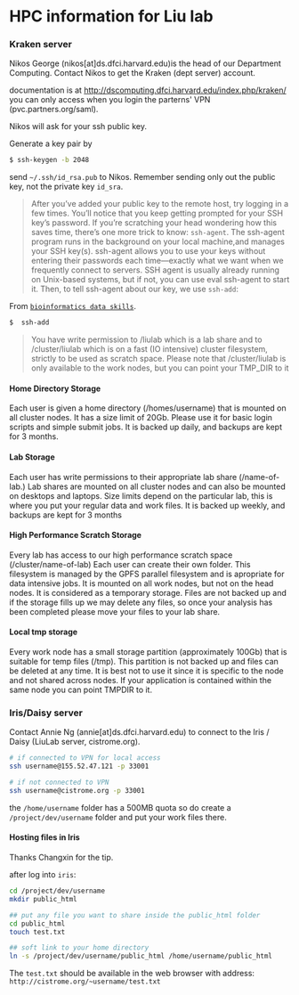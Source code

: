 # HPC information for Liu lab

### Kraken server

Nikos George (nikos[at]ds.dfci.harvard.edu)is the head of our Department Computing. Contact Nikos to get the Kraken (dept server) account. 

documentation is at http://dscomputing.dfci.harvard.edu/index.php/kraken/
you can only access when you login the parterns' VPN (pvc.partners.org/saml).

Nikos will ask for your ssh public key.

Generate a key pair by 

```bash
$ ssh-keygen -b 2048
```


send `~/.ssh/id_rsa.pub` to Nikos. Remember sending only out the public key, not the private key `id_sra`.

>After you’ve added your public key to the remote host, try logging in a few times. You’ll notice that you keep getting prompted for your SSH key’s password. If you’re
scratching your head wondering how this saves time, there’s one more trick to know: `ssh-agent`. The ssh-agent program runs in the background on your local machine,and manages your SSH key(s). ssh-agent allows you to use your keys without entering their passwords each time—exactly what we want when we frequently connect to servers. SSH agent is usually already running on Unix-based systems, but if not, you can use eval ssh-agent to start it. Then, to tell ssh-agent about our key, we use `ssh-add`:

From [`bioinformatics data skills`](http://shop.oreilly.com/product/0636920030157.do).

```bash
$  ssh-add
```

>You have write permission to /liulab which is a lab share and to /cluster/liulab which is on a fast (IO intensive) cluster filesystem, strictly to be used as scratch space.
Please note that /cluster/liulab is only available to the work nodes, but you can point your TMP_DIR to it

#### Home Directory Storage
Each user is given a home directory (/homes/username) that is mounted on all cluster nodes. It has a size limit of 20Gb. Please use it for basic login scripts and simple submit jobs. It is backed up daily, and backups are kept for 3 months.

#### Lab Storage
Each user has write permissions to their appropriate lab share (/name-of-lab.) Lab shares are mounted on all cluster nodes and can also be mounted on desktops and laptops. Size limits depend on the particular lab, this is where you put your regular data and work files. It is backed up weekly, and backups are kept for 3 months

#### High Performance Scratch Storage
Every lab has access to our high performance scratch space (/cluster/name-of-lab) Each user can create their own folder. This filesystem is managed by the GPFS parallel filesystem and is apropriate for data intensive jobs. It is mounted on all work nodes, but not on the head nodes. It is considered as a temporary storage. Files are not backed up and if the storage fills up we may delete any files, so once your analysis has been completed please move your files to your lab share.

#### Local tmp storage
Every work node has a small storage partition (approximately 100Gb) that is suitable for temp files (/tmp). This partition is not backed up and files can be deleted at any time. It is best not to use it since it is specific to the node and not shared across nodes. If your application is contained within the same node you can point TMPDIR to it.

### Iris/Daisy server

Contact Annie Ng (annie[at]ds.dfci.harvard.edu) to connect to the Iris / Daisy (LiuLab server, cistrome.org).

```bash
# if connected to VPN for local access
ssh username@155.52.47.121 -p 33001  

# if not connected to VPN
ssh username@cistrome.org -p 33001 
```

the `/home/username` folder has a 500MB quota so do create a `/project/dev/username` folder and put your work files there.

#### Hosting files in Iris

Thanks Changxin for the tip.

after log into `iris`:

```bash
cd /project/dev/username
mkdir public_html

## put any file you want to share inside the public_html folder
cd public_html
touch test.txt

## soft link to your home directory
ln -s /project/dev/username/public_html /home/username/public_html
```

The `test.txt` should be available in the web browser with address: `http://cistrome.org/~username/test.txt`
